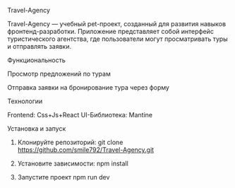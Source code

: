 Travel-Agency

Travel-Agency — учебный pet-проект, созданный для развития навыков фронтенд-разработки. Приложение представляет собой интерфейс туристического агентства, где пользователи могут просматривать туры и отправлять заявки.

Функциональность

Просмотр предложений по турам

Отправка заявки на бронирование тура через форму

Технологии

Frontend: Css+Js+React
UI-Библиотека: Mantine


Установка и запуск

1. Клонируйте репозиторий:
git clone https://github.com/smile792/Travel-Agency.git

2. Установите зависимости:
npm install

3. Запустите проект
npm run dev
